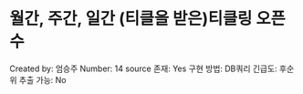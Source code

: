 # 월간, 주간, 일간 (티클을 받은)티클링 오픈 수

Created by: 엄승주
Number: 14
source 존재: Yes
구현 방법: DB쿼리
긴급도: 후순위
추출 가능: No
